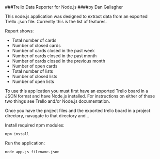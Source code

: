 ###Trello Data Reporter for Node.js
####by Dan Gallagher

This node.js application was designed to extract data from an exported Trello .json file. Currently this is the list of features.

Report shows:
- Total number of cards
- Number of closed cards
- Number of cards closed in the past week
- Number of cards closed in the past month
- Number of cards closed in the previous month
- Number of open cards
- Total number of lists
- Number of closed lists
- Number of open lists

To use this application you must first have an exported Trello board in a JSON format and have Node.js installed. For instructions on either of these two things see Trello and/or Node.js documentation.

Once you have the project files and the exported trello board in a project directory, navagate to that directory and...


Install required npm modules:
```
npm install
```

Run the application:
```
node app.js filename.json
```
